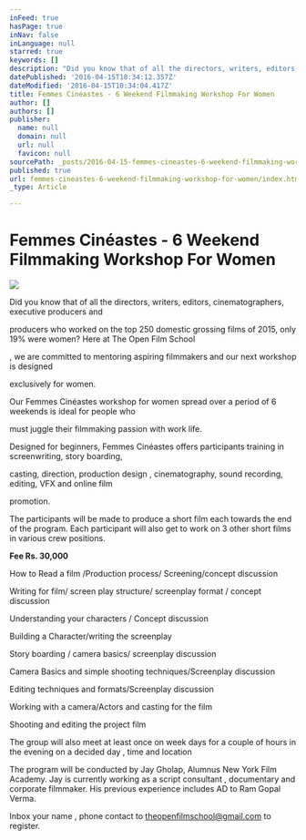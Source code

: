```yaml
---
inFeed: true
hasPage: true
inNav: false
inLanguage: null
starred: true
keywords: []
description: "Did you know that of all the directors, writers, editors, cinematographers, executive producers and\_"
datePublished: '2016-04-15T10:34:12.357Z'
dateModified: '2016-04-15T10:34:04.417Z'
title: Femmes Cinéastes - 6 Weekend Filmmaking Workshop For Women
author: []
authors: []
publisher:
  name: null
  domain: null
  url: null
  favicon: null
sourcePath: _posts/2016-04-15-femmes-cineastes-6-weekend-filmmaking-workshop-for-women.md
published: true
url: femmes-cineastes-6-weekend-filmmaking-workshop-for-women/index.html
_type: Article

---
```

# Femmes Cinéastes - 6 Weekend Filmmaking Workshop For Women
![](https://the-grid-user-content.s3-us-west-2.amazonaws.com/9b451727-f8c5-43b6-b700-ef752405c0d1.png)

Did you know that of all the directors, writers, editors, cinematographers, executive producers and 

producers who worked on the top 250 domestic grossing films of 2015, only 19% were women? Here at The Open Film School

, we are committed to mentoring aspiring filmmakers and our next workshop is designed 

exclusively for women. 

Our Femmes Cinéastes workshop for women spread over a period of 6 weekends is ideal for people who 

must juggle their filmmaking passion with work life. 

Designed for beginners, Femmes Cinéastes offers participants training in screenwriting, story boarding, 

casting, direction, production design , cinematography, sound recording, editing, VFX and online film 

promotion.

The participants will be made to produce a short film each towards the end of the program. Each participant will also get to work on 3 other short films in various crew positions. 

**Fee Rs. 30,000**

How to Read a film /Production process/ Screening/concept discussion

Writing for film/ screen play structure/ screenplay format / concept discussion

Understanding your characters / Concept discussion

Building a Character/writing the screenplay

Story boarding / camera basics/ screenplay discussion

Camera Basics and simple shooting techniques/Screenplay discussion

Editing techniques and formats/Screenplay discussion

Working with a camera/Actors and casting for the film

Shooting and editing the project film

The group will also meet at least once on week days for a couple of hours in the evening on a decided day , time and location

The program will be conducted by Jay Gholap, Alumnus New York Film Academy. Jay is currently working as a script consultant , documentary and corporate filmmaker. His previous experience includes AD to Ram Gopal Verma.

Inbox your name , phone contact to theopenfilmschool@gmail.com to register.